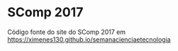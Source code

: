 # SComp 2017

Código fonte do site do SComp 2017 em https://ximenes130.github.io/semanacienciaetecnologia
